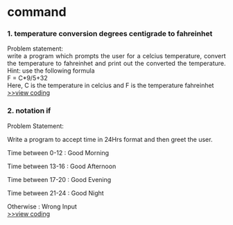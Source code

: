 <h1><b>command</b></h1>
<h3>1. temperature conversion degrees centigrade to fahreinhet</h3>
<p align="justify">Problem statement:<br>
    write a program which prompts the user for a celcius temperature, convert the temperature to fahreinhet  and print out the converted the temperature.
  Hint: use the following formula<br>
  F = C*9/5+32<br>
  Here, C is the temperature in celcius and F is the temperature fahreinhet <br><a href="https://github.com/faizH3/newbie/blob/MyCourses/MK%20Kita/Praktikum%20pemrograman/PYTHON/1.konversi_suhu.py">>>view coding</a></p>

<h3>2. notation if</h3>
<p align="justify">Problem Statement:<br>

Write a program to accept time in 24Hrs format and then greet the user.<br>

Time between 0-12 : Good Morning<br>

Time between 13-16 : Good Afternoon<br>

Time between 17-20 : Good Evening<br>

Time between 21-24 : Good Night<br>

Otherwise : Wrong Input<br><a href="https://github.com/faizH3/newbie/blob/MyCourses/MK%20Kita/Praktikum%20pemrograman/PYTHON/2.notation_if.py">>>view coding</a></p>
